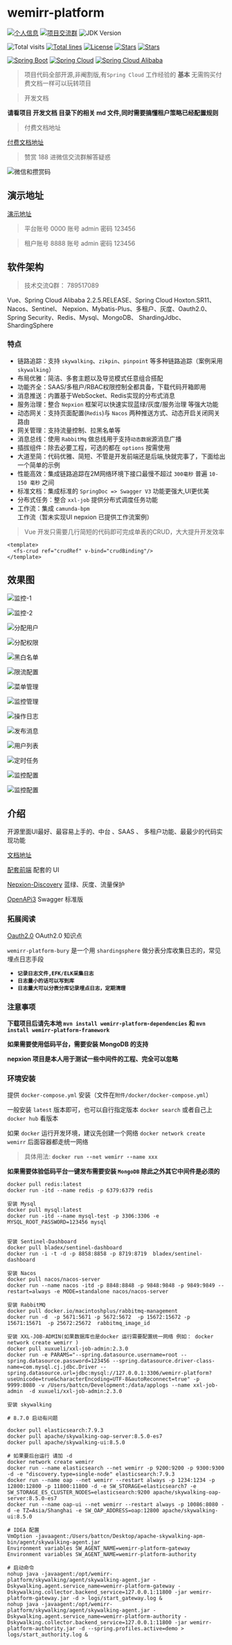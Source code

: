 # wemirr-platform

[![个人信息](https://img.shields.io/badge/author-唐亚峰-blue.svg)](http://blog.battcn.com/)
[![项目交流群](https://img.shields.io/badge/chat-项目交流群-yellow.svg)](https://qm.qq.com/cgi-bin/qm/qr?k=7HSbjhK2b23CyodXUX2tR_ldigjrAlPT&jump_from=webapi)
![JDK Version](https://img.shields.io/badge/JAVA-JDK8+-red.svg)

![Total visits](https://visitor-badge.laobi.icu/badge?page_id=wemirr-platform&title=total%20visits)  [![Total lines](https://tokei.rs/b1/github/battcn/wemirr-platform?category=lines)](https://tokei.rs/b1/github/battcn/wemirr-platform?category=lines)  [![License](https://img.shields.io/badge/License-Apache%202.0-blue.svg?label=license)](https://www.codacy.com/gh/battcn/wemirr-platform/dashboard?utm_source=github.com&amp;utm_medium=referral&amp;utm_content=battcn/wemirr-platform&amp;utm_campaign=Badge_Grade)  [![Stars](https://img.shields.io/github/stars/battcn/wemirr-platform.svg?label=Stars&tyle=flat&logo=GitHub)](https://github.com/battcn/wemirr-platform/stargazers)  [![Stars](https://gitee.com/battcn/wemirr-platform/badge/star.svg?theme=gvp)](https://gitee.com/battcn/wemirr-platform/stargazers)

[![Spring Boot](https://img.shields.io/maven-central/v/org.springframework.boot/spring-boot-dependencies.svg?label=Spring%20Boot&logo=Spring)](https://search.maven.org/artifact/org.springframework.boot/spring-boot-dependencies)  [![Spring Cloud](https://img.shields.io/maven-central/v/org.springframework.cloud/spring-cloud-dependencies.svg?label=Spring%20Cloud&logo=Spring)](https://search.maven.org/artifact/org.springframework.cloud/spring-cloud-dependencies)  [![Spring Cloud Alibaba](https://img.shields.io/maven-central/v/com.alibaba.cloud/spring-cloud-alibaba-dependencies.svg?label=Spring%20Cloud%20Alibaba&logo=Spring)](https://search.maven.org/artifact/com.alibaba.cloud/spring-cloud-alibaba-dependencies) 

> 项目代码全部开源,非阉割版,有`Spring Cloud` 工作经验的 **基本** 无需购买付费文档一样可以玩转项目

> 开发文档

**请看项目 开发文档 目录下的相关 md 文件,同时需要搞懂租户策略已经配置规则**

> 付费文档地址

[付费文档地址](https://cloud.battcn.com/)

> 赞赏 188 进微信交流群解答疑惑

![微信和攒赏码](./images/wx_and_zsm.png)

## 演示地址

[演示地址](https://cloud.battcn.com/) 

> 平台账号 0000 账号 admin 密码 123456

> 租户账号 8888 账号 admin 密码 123456


## 软件架构

> 技术交流Q群： 789517089

Vue、Spring Cloud Alibaba 2.2.5.RELEASE、Spring Cloud Hoxton.SR11、Nacos、Sentinel、
Nepxion、Mybatis-Plus、多租户、灰度、Oauth2.0、Spring Security、Redis、Mysql、MongoDB、
ShardingJdbc、ShardingSphere

### 特点

- 链路追踪：支持 `skywalking`、`zikpin`、`pinpoint` 等多种链路追踪（案例采用 `skywalking`）
- 布局优雅：简洁、多套主题以及导览模式任意组合搭配
- 功能齐全：SAAS/多租户/RBAC权限控制全都具备，下载代码开箱即用
- 消息推送：内置基于WebSocket、Redis实现的分布式消息
- 服务治理：整合 `Nepxion` 框架可以快速实现蓝绿/灰度/服务治理 等强大功能
- 动态网关：支持页面配置(`Redis`)与 `Nacos` 两种推送方式、动态开启关闭网关路由
- 网关管理：支持流量控制、拉黑名单等
- 消息总线：使用 `RabbitMq` 做总线用于支持`动态数据`源消息广播
- 插拔组件：除去必要工程，可选的都在 `options` 按需使用
- 大道至简：代码优雅、简短、不管是开发前端还是后端,快就完事了，下面给出一个简单的示例
- 性能高效：集成链路追踪在2M网络环境下接口最慢不超过 `300毫秒` 普遍 `10-150 毫秒` 之间
- 标准文档：集成标准的 `SpringDoc => Swagger V3` 功能更强大,UI更优美
- 分布式任务：整合 `xxl-job` 提供分布式调度任务功能
- 工作流：集成 `camunda-bpm` 工作流（暂未实现UI nepxion 已提供工作流案例）

> Vue 开发只需要几行简短的代码即可完成单表的CRUD，大大提升开发效率

``` vue
<template>
  <fs-crud ref="crudRef" v-bind="crudBinding"/>
</template>
```


## 效果图

![监控-1](./images/skywalking.png)

![监控-2](./images/skywalking-2.png)

![分配用户](./images/binding_user.png)

![分配权限](./images/binding_res.png)

![黑白名单](./images/blacklist.png)

![限流配置](./images/limit.png)

![菜单管理](./images/menu.png)

![监控管理](./images/monitor.png)

![操作日志](./images/opt_log.png)

![发布消息](./images/publish_message.png)

![用户列表](./images/users.png)

![定时任务](./images/xxl-job.png)

![监控配置](./images/skywalking-config.png)

![监控配置](./images/springdoc.png)

## 介绍

开源里面UI最好、最容易上手的、中台 、SAAS 、 多租户功能、最最少的代码实现功能

[文档地址](https://www.yuque.com/books/share/c5467c7b-ae67-4d3e-a6cd-541ce5a90bb7?#《wemirr-platform-doc》) 

[配套前端](https://gitee.com/battcn/wemirr-platform-ui) 配套的 UI 

[Nepxion-Discovery](https://github.com/battcn/wemirr-platform) 蓝绿、灰度、流量保护

[OpenAPi3](https://springdoc.org/) Swagger 标准版

### 拓展阅读

[Oauth2.0](https://www.ruanyifeng.com/blog/2019/04/github-oauth.html) OAuth2.0 知识点


`wemirr-platform-bury` 是一个用 `shardingsphere` 做分表分库收集日志的，常见埋点日志手段
- **`记录日志文件,EFK/ELK采集日志`**
- **`日志量小的话可以写到库`**
- **`日志量大可以分表分库记录埋点日志，定期清理`**

### 注意事项

**下载项目后请先本地 `mvn install wemirr-platform-dependencies` 和 `mvn install wemirr-platform-framework`**

**如果需要使用低码平台，需要安装 MongoDB 的支持**

**nepxion 项目是本人用于测试一些中间件的工程、完全可以忽略**

### 环境安装

提供 `docker-compose.yml` 安装（文件在`附件/docker/docker-compose.yml`） 

一般安装 `latest` 版本即可，也可以自行指定版本 `docker search` 或者自己上 `docker hub` 看版本

如果 `docker` 运行开发环境，建议先创建一个网络 `docker network create wemirr` 后面容器都走统一网络 

> 具体用法: **`docker run --net wemirr --name xxx`**

**如果需要体验低码平台一键发布需要安装 `MongoDB` 除此之外其它中间件是必须的**


``` shell script
docker pull redis:latest
docker run -itd --name redis -p 6379:6379 redis

安装 Mysql 
docker pull mysql:latest
docker run -itd --name mysql-test -p 3306:3306 -e MYSQL_ROOT_PASSWORD=123456 mysql


安装 Sentinel-Dashboard
docker pull bladex/sentinel-dashboard
docker run -i -t -d -p 8858:8858 -p 8719:8719  bladex/sentinel-dashboard

安装 Nacos
docker pull nacos/nacos-server
docker run --name nacos -itd -p 8848:8848 -p 9848:9848 -p 9849:9849 --restart=always -e MODE=standalone nacos/nacos-server

安装 RabbitMQ
docker pull docker.io/macintoshplus/rabbitmq-management
docker run -d  -p 5671:5671 -p 5672:5672  -p 15672:15672 -p 15671:15671  -p 25672:25672  rabbitmq_image_id

安装 XXL-JOB-ADMIN(如果数据库也是docker 运行需要配置统一网络 例如： docker network create wemirr )
docker pull xuxueli/xxl-job-admin:2.3.0
docker run -e PARAMS="--spring.datasource.username=root --spring.datasource.password=123456 --spring.datasource.driver-class-name=com.mysql.cj.jdbc.Driver --spring.datasource.url=jdbc:mysql://127.0.0.1:3306/wemirr-platform?useUnicode=true&characterEncoding=UTF-8&autoReconnect=true" -p 9999:8080 -v /Users/battcn/Development:/data/applogs --name xxl-job-admin  -d xuxueli/xxl-job-admin:2.3.0

安装 skywalking

# 8.7.0 启动有问题

docker pull elasticsearch:7.9.3
docker pull apache/skywalking-oap-server:8.5.0-es7
docker pull apache/skywalking-ui:8.5.0

# 如果要后台运行 请加 -d 
docker network create wemirr
docker run --name elasticsearch --net wemirr -p 9200:9200 -p 9300:9300 -d -e "discovery.type=single-node" elasticsearch:7.9.3
docker run --name oap --net wemirr --restart always -p 1234:1234 -p 12800:12800 -p 11800:11800 -d -e SW_STORAGE=elasticsearch7 -e SW_STORAGE_ES_CLUSTER_NODES=elasticsearch:9200 apache/skywalking-oap-server:8.5.0-es7
docker run --name oap-ui --net wemirr --restart always -p 10086:8080 -d -e TZ=Asia/Shanghai -e SW_OAP_ADDRESS=oap:12800 apache/skywalking-ui:8.5.0

# IDEA 配置
VmOption -javaagent:/Users/battcn/Desktop/apache-skywalking-apm-bin/agent/skywalking-agent.jar
Environment variables SW_AGENT_NAME=wemirr-platform-gateway
Environment variables SW_AGENT_NAME=wemirr-platform-authority

# 启动命令
nohup java -javaagent:/opt/wemirr-platform/skywalking/agent/skywalking-agent.jar -Dskywalking.agent.service_name=wemirr-platform-gateway -Dskywalking.collector.backend_service=127.0.0.1:11800 -jar wemirr-platform-gateway.jar -d > logs/start_gateway.log &
nohup java -javaagent:/opt/wemirr-platform/skywalking/agent/skywalking-agent.jar -Dskywalking.agent.service_name=wemirr-platform-authority -Dskywalking.collector.backend_service=127.0.0.1:11800 -jar wemirr-platform-authority.jar -d --spring.profiles.active=demo > logs/start_authority.log &

```
